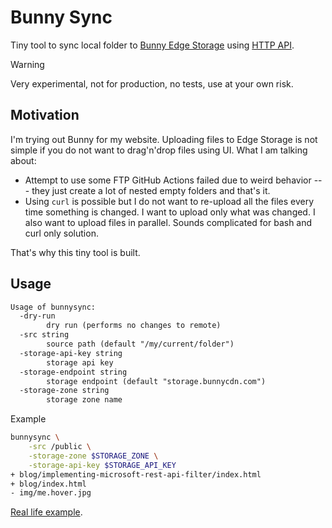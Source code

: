 # Bunny Sync

Tiny tool to sync local folder to [Bunny Edge Storage](https://bunny.net/pricing/storage/) using [HTTP API](https://docs.bunny.net/reference/storage-api).

> [!WARNING]
> Very experimental, not for production, no tests, use at your own risk.

## Motivation

I'm trying out Bunny for my website.
Uploading files to Edge Storage is not simple if you do not want to drag'n'drop files using UI.
What I am talking about:

- Attempt to use some FTP GitHub Actions failed due to weird behavior --- they just create a lot of nested empty folders and that's it.
- Using `curl` is possible but I do not want to re-upload all the files every time something is changed.
I want to upload only what was changed.
I also want to upload files in parallel.
Sounds complicated for bash and curl only solution.

That's why this tiny tool is built.

## Usage

```txt
Usage of bunnysync:
  -dry-run
    	dry run (performs no changes to remote)
  -src string
    	source path (default "/my/current/folder")
  -storage-api-key string
    	storage api key
  -storage-endpoint string
    	storage endpoint (default "storage.bunnycdn.com")
  -storage-zone string
    	storage zone name
```

Example

```bash
bunnysync \
    -src /public \
    -storage-zone $STORAGE_ZONE \
    -storage-api-key $STORAGE_API_KEY
+ blog/implementing-microsoft-rest-api-filter/index.html
+ blog/index.html
- img/me.hover.jpg
```

[Real life example](https://github.com/skibish/sergeykibish.com/blob/7000d869d37322167a731e189b0ff6b6298f9570/.github/workflows/deploy.yml#L43-L56).
